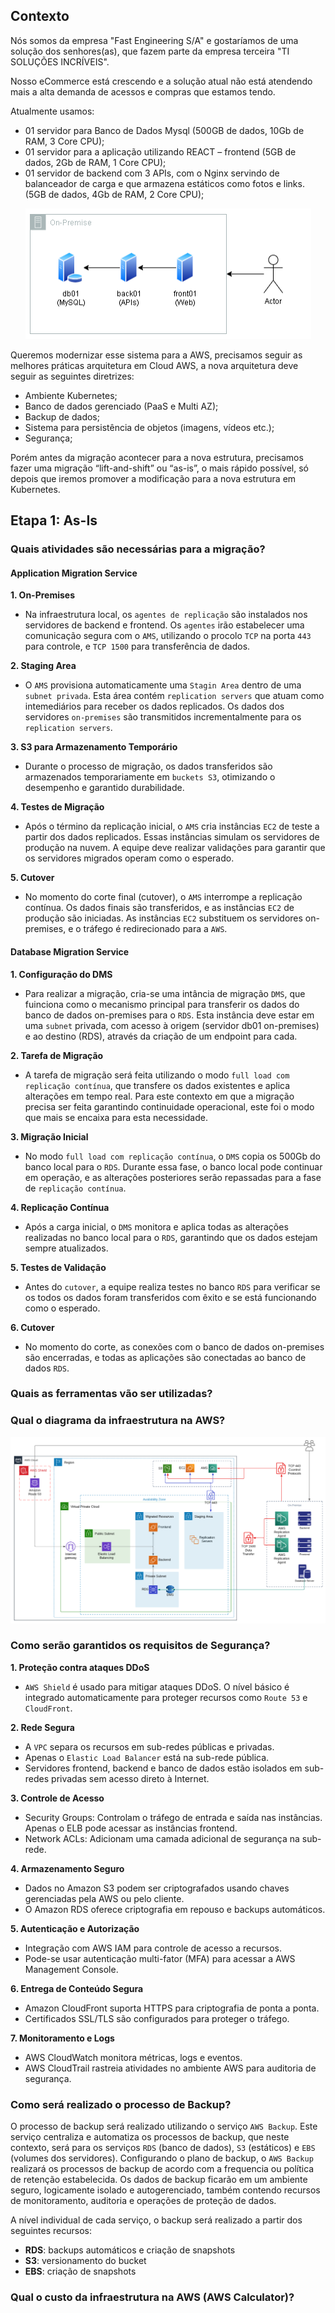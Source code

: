 ## Contexto

Nós somos da empresa "Fast Engineering S/A" e gostaríamos de uma solução dos senhores(as), que fazem parte da empresa terceira "TI SOLUÇÕES INCRÍVEIS".

Nosso eCommerce está crescendo e a solução atual não está atendendo mais a alta demanda de acessos e compras que estamos tendo.

Atualmente usamos:

- 01 servidor para Banco de Dados Mysql (500GB de dados, 10Gb de RAM, 3 Core CPU);
- 01 servidor para a aplicação utilizando REACT – frontend (5GB de dados, 2Gb de RAM, 1 Core CPU);
- 01 servidor de backend com 3 APIs, com o Nginx servindo de balanceador de carga e que armazena estáticos como fotos e links. (5GB de dados, 4Gb de RAM, 2 Core CPU);

<div align="center"><img src="./assets/image1.png"/></div>

Queremos modernizar esse sistema para a AWS, precisamos seguir as melhores práticas arquitetura em Cloud AWS, a nova arquitetura deve seguir as seguintes diretrizes:

- Ambiente Kubernetes;
- Banco de dados gerenciado (PaaS e Multi AZ);
- Backup de dados;
- Sistema para persistência de objetos (imagens, vídeos etc.);
- Segurança;

Porém antes da migração acontecer para a nova estrutura, precisamos fazer uma migração “lift-and-shift” ou “as-is”, o mais rápido possível, só depois que iremos promover a modificação para a nova estrutura em Kubernetes.

## Etapa 1: As-Is

### Quais atividades são necessárias para a migração?

#### Application Migration Service

**1. On-Premises**

- Na infraestrutura local, os `agentes de replicação` são instalados nos servidores de backend e frontend. Os `agentes` irão estabelecer uma comunicação segura com o `AMS`, utilizando o procolo `TCP` na porta `443` para controle, e `TCP 1500` para transferência de dados.

**2. Staging Area**

- O `AMS` provisiona automaticamente uma `Stagin Area` dentro de uma `subnet privada`. Esta área contém `replication servers` que atuam como intemediários para receber os dados replicados. Os dados dos servidores `on-premises` são transmitidos incrementalmente para os `replication servers`.

**3. S3 para Armazenamento Temporário**

- Durante o processo de migração, os dados transferidos são armazenados temporariamente em `buckets S3`, otimizando o desempenho e garantido durabilidade.

**4. Testes de Migração**

- Após o término da replicação inicial, o `AMS` cria instâncias `EC2` de teste a partir dos dados replicados. Essas instâncias simulam os servidores de produção na nuvem. A equipe deve realizar validações para garantir que os servidores migrados operam como o esperado.

**5. Cutover**

- No momento do corte final (cutover), o `AMS` interrompe a replicação contínua. Os dados finais são transferidos, e as instâncias `EC2` de produção são iniciadas. As instâncias `EC2` substituem os servidores on-premises, e o tráfego é redirecionado para a `AWS`.

#### Database Migration Service

**1. Configuração do DMS**

- Para realizar a migração, cria-se uma intância de migração `DMS`, que fuinciona como o mecanismo principal para transferir os dados do banco de dados on-premises para o `RDS`. Esta instância deve estar em uma `subnet` privada, com acesso à origem (servidor db01 on-premises) e ao destino (RDS), através da criação de um endpoint para cada.

**2. Tarefa de Migração**

- A tarefa de migração será feita utilizando o modo `full load com replicação contínua`, que transfere os dados existentes e aplica alterações em tempo real. Para este contexto em que a migração precisa ser feita garantindo continuidade operacional, este foi o modo que mais se encaixa para esta necessidade.

**3. Migração Inicial**

- No modo `full load com replicação contínua`, o `DMS` copia os 500Gb do banco local para o `RDS`. Durante essa fase, o banco local pode continuar em operação, e as alterações posteriores serão repassadas para a fase de `replicação contínua`.

**4. Replicação Contínua**

- Após a carga inicial, o `DMS` monitora e aplica todas as alterações realizadas no banco local para o `RDS`, garantindo que os dados estejam sempre atualizados.

**5. Testes de Validação**

- Antes do `cutover`, a equipe realiza testes no banco `RDS` para verificar se os todos os dados foram transferidos com êxito e se está funcionando como o esperado.

**6. Cutover**

- No momento do corte, as conexões com o banco de dados on-premises são encerradas, e todas as aplicações são conectadas ao banco de dados `RDS`.

### Quais as ferramentas vão ser utilizadas?

### Qual o diagrama da infraestrutura na AWS?

<div align="center"><img src="./assets/image2.png"/></div>

### Como serão garantidos os requisitos de Segurança?

**1. Proteção contra ataques DDoS**

- `AWS Shield` é usado para mitigar ataques DDoS. O nível básico é integrado automaticamente para proteger recursos como `Route 53` e `CloudFront`.

**2. Rede Segura**

- A `VPC` separa os recursos em sub-redes públicas e privadas.
- Apenas o `Elastic Load Balancer` está na sub-rede pública.
- Servidores frontend, backend e banco de dados estão isolados em sub-redes privadas sem acesso direto à Internet.

**3. Controle de Acesso**

- Security Groups: Controlam o tráfego de entrada e saída nas instâncias. Apenas o ELB pode acessar as instâncias frontend.
- Network ACLs: Adicionam uma camada adicional de segurança na sub-rede.

**4. Armazenamento Seguro**

- Dados no Amazon S3 podem ser criptografados usando chaves gerenciadas pela AWS ou pelo cliente.
- O Amazon RDS oferece criptografia em repouso e backups automáticos.

**5. Autenticação e Autorização**

- Integração com AWS IAM para controle de acesso a recursos.
- Pode-se usar autenticação multi-fator (MFA) para acessar a AWS Management Console.

**6. Entrega de Conteúdo Segura**

- Amazon CloudFront suporta HTTPS para criptografia de ponta a ponta.
- Certificados SSL/TLS são configurados para proteger o tráfego.

**7. Monitoramento e Logs**

- AWS CloudWatch monitora métricas, logs e eventos.
- AWS CloudTrail rastreia atividades no ambiente AWS para auditoria de segurança.

### Como será realizado o processo de Backup?

O processo de backup será realizado utilizando o serviço `AWS Backup`. Este serviço centraliza e automatiza os processos de backup, que neste contexto, será para os serviços `RDS` (banco de dados), `S3` (estáticos) e `EBS` (volumes dos servidores). Configurando o plano de backup, o `AWS Backup` realizará os processos de backup de acordo com a frequencia ou política de retenção estabelecida. Os dados de backup ficarão em um ambiente seguro, logicamente isolado e autogerenciado, também contendo recursos de monitoramento, auditoria e operações de proteção de dados.

A nível individual de cada serviço, o backup será realizado a partir dos seguintes recursos:

- **RDS**: backups automáticos e criação de snapshots
- **S3**: versionamento do bucket
- **EBS**: criação de snapshots

### Qual o custo da infraestrutura na AWS (AWS Calculator)?
